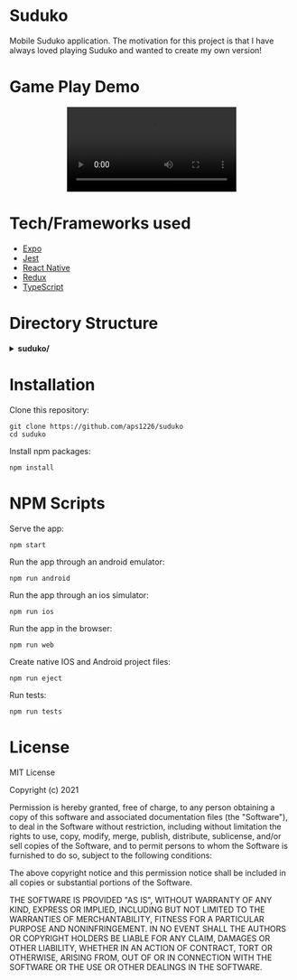 # Suduko
Mobile Suduko application. The motivation for this project is that I have always loved playing Suduko and wanted to create my own version!

# Game Play Demo
<div align ="center">
   <video src="https://user-images.githubusercontent.com/79802526/134953155-a1901aa9-2cdc-40bf-86e1-74429a1a9e1c.mp4"/>
</div>

# Tech/Frameworks used
- [Expo](https://expo.dev/)
- [Jest](https://jestjs.io/)
- [React Native](https://reactnative.dev/)
- [Redux](https://redux.js.org/)
- [TypeScript](https://www.typescriptlang.org/)

# Directory Structure
<details>
<summary><b>suduko/</b></summary>
   
*  <details>
   <summary><b>assets/</b></summary>
   
   *  <details>
      <summary><b>fonts/</b></summary>
   
       - [JustAnotherHand\-Regular.ttf](assets/fonts/JustAnotherHand-Regular.ttf)
       - [SpaceMono\-Regular.ttf](assets/fonts/SpaceMono-Regular.ttf)
   
      </details>
   
   *  <details>
      <summary><b>images/</b></summary>
   
       - [adaptive\-icon.png](assets/images/adaptive-icon.png)
       - [desk.webp](assets/images/desk.webp)
       - [favicon.png](assets/images/favicon.png)
       - [icon.png](assets/images/icon.png)
       - [splash.png](assets/images/splash.png)
       - [square.webp](assets/images/square.webp)
   
      </details>
   
   </details>
   
*  <details>
   <summary><b>src/</b></summary>
   
   *  <details>
      <summary><b>__tests__/</b></summary>
   
      *  <details>
         <summary><b>Component_Tests/</b></summary>
   
         *   <details>
             <summary><b>__snapshots__/</b></summary>

               - [DifficultySelection.test.tsx.snap](src/__tests__/Component_Tests/__snapshots__/DifficultySelection.test.tsx.snap)
               - [GameDisplay.test.tsx.snap](src/__tests__/Component_Tests/__snapshots__/GameDisplay.test.tsx.snap)
               - [Home.test.tsx.snap](src/__tests__/Component_Tests/__snapshots__/Home.test.tsx.snap)
               - [TextStroke.test.jsx.snap](src/__tests__/Component_Tests/__snapshots__/TextStroke.test.jsx.snap)

              </details>
   
         - [DifficultySelection.test.tsx](src/__tests__/Component_Tests/DifficultySelection.test.tsx)
         - [GameDisplay.test.tsx](src/__tests__/Component_Tests/GameDisplay.test.tsx)
         - [Home.test.tsx](src/__tests__/Component_Tests/Home.test.tsx)
         - [TextStroke.test.jsx](src/__tests__/Component_Tests/TextStroke.test.jsx)
 
          </details>
   
       - [mock.ts](src/__tests__/mock.ts)
       - [renderWithRedux.tsx](src/__tests__/renderWithRedux.tsx)
   
      </details>
   
   *  <details>
      <summary><b>components/</b></summary>
  
       - [Board.tsx](src/components/Board.tsx)
       - [DifficultySelection.tsx](src/components/DifficultySelection.tsx)
       - [GameDisplay.tsx](src/components/GameDisplay.tsx)
       - [GridSquare.tsx](src/components/GridSquare.tsx)
       - [Home.tsx](src/components/Home.tsx)
       - [SelectionBar.tsx](src/components/SelectionBar.tsx)
       - [SelectionSquare.tsx](src/components/SelectionSquare.tsx)
       - [SubBox.tsx](src/components/SubBox.tsx)
       - [TextStroke.tsx](src/components/TextStroke.tsx)
       - [Timer.tsx](src/components/Timer.tsx)
       - [Title.tsx](src/components/Title.tsx)
       - [Toggle.tsx](src/components/Toggle.tsx)
       - [Winner.tsx](src/components/Winner.tsx)
   
      </details>
   
     *  <details>
        <summary><b>state/</b></summary>

        *  <details>
           <summary><b>actions/</b></summary>

           - [actions.ts](src/state/actions/actions.ts)
           - [types.ts](src/state/actions/types.ts)

           </details>

        *  <details>
           <summary><b>reducers/</b></summary>

            - [boardReducer.ts](src/state/reducers/boardReducer.ts)
            - [colorReducer.ts](src/state/reducers/colorReducer.ts)
            - [difficultyReducer.ts](src/state/reducers/difficultyReducer.ts)
            - [entryModeReducer.ts](src/state/reducers/entryModeReducer.ts)
            - [gameStateReducer.ts](src/state/reducers/gameStateReducer.ts)
            - [index.ts](src/state/reducers/index.ts)
            - [notesReducer.ts](src/state/reducers/notesReducer.ts)
            - [selectionReducer.ts](src/state/reducers/selectionReducer.ts)
            - [timerReducer.ts](src/state/reducers/timerReducer.ts)

           </details>

          - [boardController.ts](src/state/boardController.ts)
          - [index.ts](src/state/index.ts)
          - [store.ts](src/state/store.ts)

        </details>
   
- [app.json](app.json)
- [App.tsx](App.tsx)
- [babel.config.js](babel.config.js)
- [jest.config.js](jest.config.js)
- [LICENSE](LICENSE)
- [package\-lock.json](package-lock.json)
- [package.json](package.json)
- [README.md](README.md)
- [tsconfig.json](tsconfig.json)
- [types.tsx](types.tsx)
 
</details>
   
# Installation
Clone this repository:
```
git clone https://github.com/aps1226/suduko
cd suduko
```
Install npm packages:
```
npm install
```

# NPM Scripts
Serve the app:
```
npm start
```
Run the app through an android emulator:
```
npm run android
```
Run the app through an ios simulator:
```
npm run ios
```
Run the app in the browser:
```
npm run web
```
Create native IOS and Android project files:
```
npm run eject
```
Run tests:
```
npm run tests
```

# License

MIT License

Copyright (c) 2021

Permission is hereby granted, free of charge, to any person obtaining a copy
of this software and associated documentation files (the "Software"), to deal
in the Software without restriction, including without limitation the rights
to use, copy, modify, merge, publish, distribute, sublicense, and/or sell
copies of the Software, and to permit persons to whom the Software is
furnished to do so, subject to the following conditions:

The above copyright notice and this permission notice shall be included in all
copies or substantial portions of the Software.

THE SOFTWARE IS PROVIDED "AS IS", WITHOUT WARRANTY OF ANY KIND, EXPRESS OR
IMPLIED, INCLUDING BUT NOT LIMITED TO THE WARRANTIES OF MERCHANTABILITY,
FITNESS FOR A PARTICULAR PURPOSE AND NONINFRINGEMENT. IN NO EVENT SHALL THE
AUTHORS OR COPYRIGHT HOLDERS BE LIABLE FOR ANY CLAIM, DAMAGES OR OTHER
LIABILITY, WHETHER IN AN ACTION OF CONTRACT, TORT OR OTHERWISE, ARISING FROM,
OUT OF OR IN CONNECTION WITH THE SOFTWARE OR THE USE OR OTHER DEALINGS IN THE
SOFTWARE.
